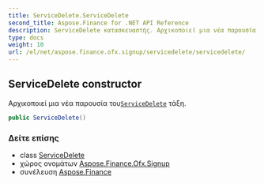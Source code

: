 ```yaml
---
title: ServiceDelete.ServiceDelete
second_title: Aspose.Finance for .NET API Reference
description: ServiceDelete κατασκευαστής. Αρχικοποιεί μια νέα παρουσία τουServiceDelete τάξη.
type: docs
weight: 10
url: /el/net/aspose.finance.ofx.signup/servicedelete/servicedelete/
---
```

## ServiceDelete constructor

Αρχικοποιεί μια νέα παρουσία του[`ServiceDelete`](../) τάξη.

```csharp
public ServiceDelete()
```

### Δείτε επίσης

* class [ServiceDelete](../)
* χώρος ονομάτων [Aspose.Finance.Ofx.Signup](../../servicedelete/)
* συνέλευση [Aspose.Finance](../../../)


